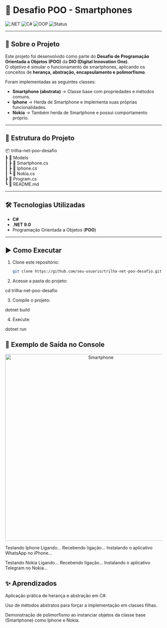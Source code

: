 # 📱 Desafio POO - Smartphones

![.NET](https://img.shields.io/badge/.NET-9.0-blueviolet?style=for-the-badge&logo=dotnet)
![C#](https://img.shields.io/badge/Language-C%23-blue?style=for-the-badge&logo=csharp)
![OOP](https://img.shields.io/badge/Paradigm-POO-green?style=for-the-badge)
![Status](https://img.shields.io/badge/Status-Finalizado-success?style=for-the-badge)

---

## 🚀 Sobre o Projeto
Este projeto foi desenvolvido como parte do **Desafio de Programação Orientada a Objetos (POO)** da **DIO (Digital Innovation One)**.  
O objetivo é simular o funcionamento de smartphones, aplicando os conceitos de **herança, abstração, encapsulamento e polimorfismo**.

Foram implementadas as seguintes classes:
- **Smartphone (abstrata)** → Classe base com propriedades e métodos comuns.
- **Iphone** → Herda de Smartphone e implementa suas próprias funcionalidades.
- **Nokia** → Também herda de Smartphone e possui comportamento próprio.

---

## 📂 Estrutura do Projeto

📦 trilha-net-poo-desafio <br>
┣ 📂 Models<br>
┃ ┣ 📜 Smartphone.cs<br>
┃ ┣ 📜 Iphone.cs<br>
┃ ┗ 📜 Nokia.cs<br>
┣ 📜 Program.cs<br>
┗ 📜 README.md<br>


---

## 🛠️ Tecnologias Utilizadas
- **C#**
- **.NET 9.0**
- Programação Orientada a Objetos (**POO**)

---

## ▶️ Como Executar

1. Clone este repositório:
   ```bash
   git clone https://github.com/seu-usuario/trilha-net-poo-desafio.git
2. Acesse a pasta do projeto:

cd trilha-net-poo-desafio

3. Compile o projeto:

dotnet build

4. Execute:

dotnet run

## 📌 Exemplo de Saída no Console

<p align="center">
  <img src="assets" alt="Smartphone" width="600">
</p>


Testando Iphone
Ligando...
Recebendo ligação...
Instalando o aplicativo WhatsApp no iPhone...

Testando Nokia
Ligando...
Recebendo ligação...
Instalando o aplicativo Telegram no Nokia...

## ✨ Aprendizados

Aplicação prática de herança e abstração em C#.

Uso de métodos abstratos para forçar a implementação em classes filhas.

Demonstração de polimorfismo ao instanciar objetos da classe base (Smartphone) como Iphone e Nokia.

